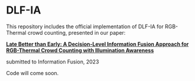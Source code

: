 # DLF-IA

This repository includes the official implementation of DLF-IA for RGB-Thermal crowd counting, presented in our paper:

**[Late Better than Early: A Decision-Level Information Fusion Approach for RGB-Thermal Crowd Counting with Illumination Awareness]()**

submitted to Information Fusion, 2023

Code will come soon.
